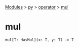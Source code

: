 [Modules](../../index.md) > [py](../index.md) > [operator](./index.md) > [mul]()

# mul

```
mul[T: HasMul](x: T, y: T) -> T
```

